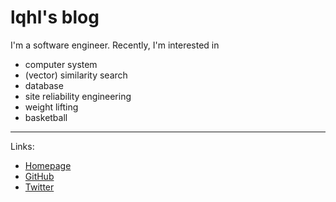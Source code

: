 # lqhl's blog

I'm a software engineer. Recently, I'm interested in
- computer system
- (vector) similarity search
- database
- site reliability engineering
- weight lifting
- basketball

---

Links:

- [Homepage](https://lqhl.me)
- [GitHub](https://github.com/lqhl)
- [Twitter](https://twitter.com/lqhl)

